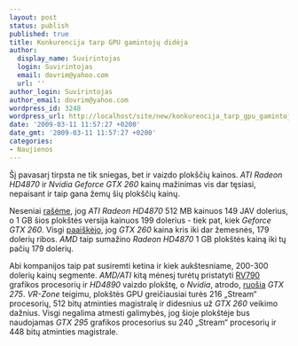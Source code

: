 ```yaml
---
layout: post
status: publish
published: true
title: Konkurencija tarp GPU gamintojų didėja
author:
  display_name: Suvirintojas
  login: Suvirintojas
  email: dovrim@yahoo.com
  url: ''
author_login: Suvirintojas
author_email: dovrim@yahoo.com
wordpress_id: 3248
wordpress_url: http://localhost/site/new/konkurencija_tarp_gpu_gamintoju_dideja/
date: '2009-03-11 11:57:27 +0200'
date_gmt: '2009-03-11 11:57:27 +0200'
categories:
- Naujienos
---
```

<p>Šį pavasarį tirpsta ne tik sniegas, bet ir vaizdo plokščių kainos. <i>ATI Radeon HD4870</i> ir <i>Nvidia Geforce GTX 260</i> kainų mažinimas vis dar tęsiasi, nepaisant ir taip gana žemų šių plokščių kainų.</p>
<p>Neseniai <a class="ns" href="http://www.technews.lt/tekstas/Nvidia_mazins_GTX_260_kaina.html;;">rašėme</a>, jog <i>ATI Radeon HD4870</i> 512 MB kainuos 149 JAV dolerius, o 1 GB šios plokštės versija kainuos 199 dolerius - tiek pat, kiek <i>Geforce GTX 260</i>. Visgi <a class="ns" href="http://vr-zone.com/articles/-edit-geforce-gtx-260-to-get-even-cheaper-at-us-179/6720.html?doc=6720">paaiškėjo</a>, jog <i>GTX 260</i> kaina kris iki dar žemesnės, 179 dolerių ribos. <i>AMD</i> taip sumažino <i>Radeon HD4870</i> 1 GB plokštės kainą iki tų pačių 179 dolerių.</p>
<p>Abi kompanijos taip pat susiremti ketina ir kiek aukštesniame, 200-300 dolerių kainų segmente. <i>AMD/ATI</i> kitą mėnesį turėtų pristatyti <a class="ns" href="http://www.technews.lt/tekstas/AMD_pristatys_Radeon_HD4890_balandzio_menesi_.html;;">RV790</a> grafikos procesorių ir <i>HD4890</i> vaizdo plokštę, o <i>Nvidia</i>, atrodo, <a class="ns" href="http://vr-zone.com/articles/nvidia-plans-geforce-gtx-275-against-radeon-hd-4890/6719.html?doc=6719">ruošia</a> <i>GTX 275</i>. <i>VR-Zone</i> teigimu, plokštės GPU greičiausiai turės 216 „Stream“ procesorių, 512 bitų atminties magistralę ir didesnius už <i>GTX 260</i> veikimo dažnius. Visgi negalima atmesti galimybės, jog šioje plokštėje bus naudojamas <i>GTX 295</i> grafikos procesorius su 240 „Stream“ procesorių ir 448 bitų atminties magistrale.</p>
